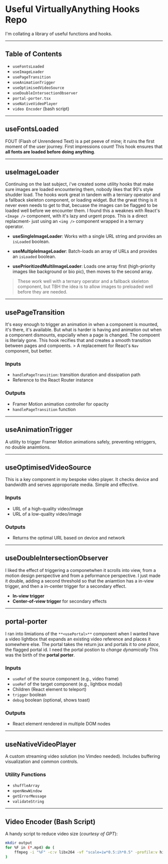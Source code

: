 # Useful VirtuallyAnything Hooks Repo

I'm collating a library of useful functions and hooks.

---

## Table of Contents

- `useFontsLoaded`
- `useImageLoader`
- `usePageTransition`
- `useAnimationTrigger`
- `useOptimisedVideoSource`
- `useDoubleIntersectionObserver`
- `portal-porter.tsx`
- `useNativeVideoPlayer`
- `video Encoder` (bash script)

---

## useFontsLoaded

FOUT (Flash of Unrendered Text) is a pet peeve of mine; it ruins the first moment of the user journey. First impressions count! This hook ensures that **all fonts are loaded before doing anything**.

---

## useImageLoader

Continuing on the last subject, i've created some utility hooks that make sure images are loaded encountering them, nobody likes that 90's style shudder load. The hooks work great in tandem with a terniary operator and a fallback skeleton component, or loading widget. But the grwat thing is it never even needs to get to that, becuase the images can be flagged to be loaded well before we encounter them. I found this a weaknes with React's `<Image />` component, with it's lazy and urgent props. This is a direct replacment- just using an `<img />` component wrapped in a ternary operator.

- **useSingleImageLoader**: Works with a single URL string and provides an `isLoaded` boolean.

- **useMultipleImageLoader**: Batch-loads an array of URLs and provides an `isLoaded` boolean.

- **usePrioritizedMultiImageLoader**: Loads one array first (high-priority images like background or bio pic), then moves to the second array.

> These work well with a ternary operator and a fallback skeleton component, but TBH the idea is to allow images to preloaded well before they are needed.

---

## usePageTransition

It's easy enough to trigger an animation in when a component is mounted, it's there, it's available. But what is harder is having and animation out when a component dismounts, espcially when a page is changed. The compoent is literlaly gone. This hook recifies that and creates a smooth transition between pages and compoents. > A replacement for React's `Nav` component, but better.

### Inputs

- `handlePageTransition`: transition duration and dissipation path
- Reference to the React Router instance

### Outputs

- Framer Motion animation controller for opacity
- `handlePageTransition` function

---

## useAnimationTrigger

A utility to trigger Framer Motion animations safely, preventing retriggers, no double anaimtions.

---

## useOptimisedVideoSource

This is a key component in my bespoke video player. It checks device and bandwidth and serves approporiate media. Simple and effective.

### Inputs

- URL of a high-quality video/image
- URL of a low-quality video/image

### Outputs

- Returns the optimal URL based on device and network

---

## useDoubleIntersectionObserver

I liked the effect of triggering a componetwhen it scrolls into view, from a motion design perspective and from a peformance perspective. I just made it double, adding a second threshold so that the aniamtion has a in-view trigger, and then a in-center trigger for a secondary effect.

- **In-view trigger**
- **Center-of-view trigger** for secondary effects

---

## portal-porter

I ran into limiations of the `**<usePortal>**` component when I wanted have a video lightbox that expands an existing video reference and places it somewhere else. The portal takes the return jsx and portals it to _one place_, the flagged portal id. I need the portal postion to _change dynamically_ This was the birth of the **portal porter**.

### Inputs

- `useRef` of the source component (e.g., video frame)
- `useRef` of the target component (e.g., lightbox modal)
- Children (React element to teleport)
- `trigger` boolean
- `debug` boolean (optional, shows toast)

### Outputs

- React element rendered in multiple DOM nodes

---

## useNativeVideoPlayer

A custom streaming video solution (no Vimdeo needed). Includes buffering visualization and common controls.

### Utility Functions

- `shuffleArray`
- `openNewWindow`
- `getErrorMessage`
- `validateString`

---

## Video Encoder (Bash Script)

A handy script to reduce video size (_courtesy of GPT_):

```bash
mkdir output
for %F in (*.mp4) do (
    ffmpeg -i "%F" -c:v libx264 -vf "scale=iw*0.5:ih*0.5" -profile:v high -level 4.0 -preset veryfast -crf 23 -pix_fmt yuv420p -c:a aac -b:a 128k -movflags +faststart "output\%~nF.mp4"
)
```
